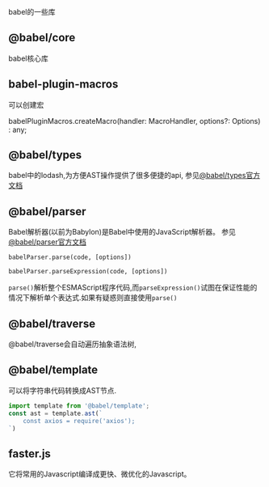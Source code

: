 babel的一些库

## @babel/core

babel核心库



## babel-plugin-macros

可以创建宏

babelPluginMacros.createMacro(handler: MacroHandler, options?: Options) : any;



## @babel/types

babel中的lodash,为方便AST操作提供了很多便捷的api, 参见[@babel/types官方文档](https://babel.docschina.org/docs/en/6.26.3/babel-types/) 



## @babel/parser

Babel解析器(以前为Babylon)是Babel中使用的JavaScript解析器。 参见[@babel/parser官方文档](https://babeljs.io/docs/en/babel-parser)

`babelParser.parse(code, [options])`

`babelParser.parseExpression(code, [options])`

`parse()`解析整个ESMAScript程序代码,而`parseExpression()`试图在保证性能的情况下解析单个表达式.如果有疑惑则直接使用`parse()`









## @babel/traverse

@babel/traverse会自动遍历抽象语法树,



## @babel/template

可以将字符串代码转换成AST节点.

```javascript
import template from '@babel/template';
const ast = template.ast(`
	const axios = require('axios');
`)

```



## faster.js

它将常用的Javascript编译成更快、微优化的Javascript。